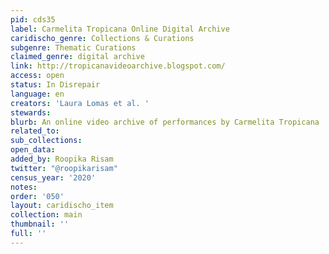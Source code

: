 ```yaml
---
pid: cds35
label: Carmelita Tropicana Online Digital Archive
caridischo_genre: Collections & Curations
subgenre: Thematic Curations
claimed_genre: digital archive
link: http://tropicanavideoarchive.blogspot.com/
access: open
status: In Disrepair
language: en
creators: 'Laura Lomas et al. '
stewards:
blurb: An online video archive of performances by Carmelita Tropicana
related_to:
sub_collections:
open_data:
added_by: Roopika Risam
twitter: "@roopikarisam"
census_year: '2020'
notes:
order: '050'
layout: caridischo_item
collection: main
thumbnail: ''
full: ''
---
```

